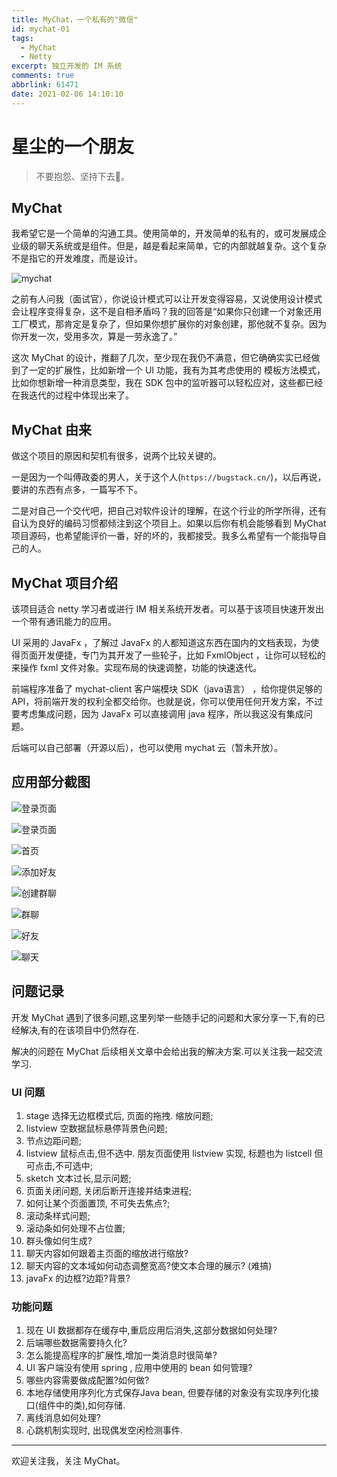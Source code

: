 ```yaml
---
title: MyChat，一个私有的"微信"
id: mychat-01
tags:
  - MyChat
  - Netty
excerpt: 独立开发的 IM 系统
comments: true
abbrlink: 61471
date: 2021-02-06 14:10:10
---
```


# 星尘的一个朋友

>不要抱怨、坚持下去💪。

## MyChat

我希望它是一个简单的沟通工具。使用简单的，开发简单的私有的，或可发展成企业级的聊天系统或是组件。但是，越是看起来简单，它的内部就越复杂。这个复杂不是指它的开发难度，而是设计。

![mychat](https://i.loli.net/2021/02/06/IHKsoxGCSYUnvp4.png)

之前有人问我（面试官），你说设计模式可以让开发变得容易，又说使用设计模式会让程序变得复杂，这不是自相矛盾吗？我的回答是“如果你只创建一个对象还用工厂模式，那肯定是复杂了，但如果你想扩展你的对象创建，那他就不复杂。因为你开发一次，受用多次，算是一劳永逸了。”

这次 MyChat 的设计，推翻了几次，至少现在我仍不满意，但它确确实实已经做到了一定的扩展性，比如新增一个 UI 功能，我有为其考虑使用的 模板方法模式， 比如你想新增一种消息类型，我在 SDK 包中的监听器可以轻松应对，这些都已经在我迭代的过程中体现出来了。

## MyChat 由来

做这个项目的原因和契机有很多，说两个比较关键的。

一是因为一个叫傅政委的男人，关于这个人(`https://bugstack.cn/`)，以后再说，要讲的东西有点多，一篇写不下。

二是对自己一个交代吧，把自己对软件设计的理解，在这个行业的所学所得，还有自认为良好的编码习惯都倾注到这个项目上。如果以后你有机会能够看到 MyChat 项目源码，也希望能评价一番，好的坏的，我都接受。我多么希望有一个能指导自己的人。

## MyChat 项目介绍

该项目适合 netty 学习者或进行 IM 相关系统开发者。可以基于该项目快速开发出一个带有通讯能力的应用。

UI 采用的 JavaFx ，了解过 JavaFx 的人都知道这东西在国内的文档表现，为使得页面开发便捷，专门为其开发了一些轮子，比如 FxmlObject ，让你可以轻松的来操作 fxml 文件对象。实现布局的快速调整，功能的快速迭代。

前端程序准备了 mychat-client 客户端模块 SDK（java语言） ，给你提供足够的 API，将前端开发的权利全都交给你。也就是说，你可以使用任何开发方案，不过要考虑集成问题，因为 JavaFx 可以直接调用 java 程序，所以我这没有集成问题。

后端可以自己部署（开源以后），也可以使用 mychat 云（暂未开放）。



## 应用部分截图

![登录页面](https://i.loli.net/2021/02/06/WZe1txRyjhTUBfV.png)

![登录页面](https://i.loli.net/2021/02/06/ljAnTBgLOhWvteG.png)

![首页](https://i.loli.net/2021/02/06/KiOTJAuc8F3eL5g.png)

![添加好友](https://i.loli.net/2021/02/06/8GJNBaysTpdFrXf.png)

![创建群聊](https://i.loli.net/2021/02/06/PZvpMJcDQqXgjNU.png)

![群聊](https://i.loli.net/2021/02/06/RTU7cEGYvh41iFN.png)

![好友](https://i.loli.net/2021/02/06/XvZW2PIK5xQ9de3.png)

![聊天](https://i.loli.net/2021/02/06/BAhdfb6lmHQvI8J.png)

## 问题记录

开发 MyChat 遇到了很多问题,这里列举一些随手记的问题和大家分享一下,有的已经解决,有的在该项目中仍然存在.

解决的问题在 MyChat 后续相关文章中会给出我的解决方案.可以关注我一起交流学习.

### UI 问题

1. stage 选择无边框模式后, 页面的拖拽. 缩放问题;
2. listview 空数据鼠标悬停背景色问题;
3. 节点边距问题;
4. listview 鼠标点击,但不选中. 朋友页面使用 listview 实现, 标题也为 listcell 但可点击,不可选中;
5. sketch 文本过长,显示问题;
6. 页面关闭问题, 关闭后断开连接并结束进程;
7. 如何让某个页面置顶, 不可失去焦点?;
8. 滚动条样式问题;
9. 滚动条如何处理不占位置;
10. 群头像如何生成?
11. 聊天内容如何跟着主页面的缩放进行缩放?
12. 聊天内容的文本域如何动态调整宽高?使文本合理的展示? (难搞)
13. javaFx 的边框?边距?背景?

### 功能问题

1. 现在 UI 数据都存在缓存中,重启应用后消失,这部分数据如何处理?
2. 后端哪些数据需要持久化?
3. 怎么能提高程序的扩展性,增加一类消息时很简单?
4. UI 客户端没有使用 spring , 应用中使用的 bean 如何管理?
5. 哪些内容需要做成配置?如何做?
6. 本地存储使用序列化方式保存Java bean, 但要存储的对象没有实现序列化接口(组件中的类),如何存储.
7. 离线消息如何处理?
8. 心跳机制实现时, 出现偶发空闲检测事件.

---

欢迎关注我，关注 MyChat。
